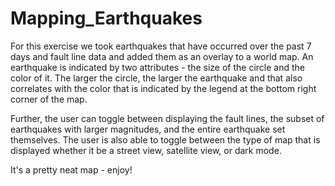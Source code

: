 # Mapping_Earthquakes

For this exercise we took earthquakes that have occurred over the past 7 days and fault line data and added them as an overlay to a world map. An earthquake is indicated by two attributes - the size of the circle and the color of it. The larger the circle, the larger the earthquake and that also correlates with the color that is indicated by the legend at the bottom right corner of the map. 

Further, the user can toggle between displaying the fault lines, the subset of earthquakes with larger magnitudes, and the entire earthquake set themselves. The user is also able to toggle between the type of map that is displayed whether it be a street view, satellite view, or dark mode.

It's a pretty neat map - enjoy!
